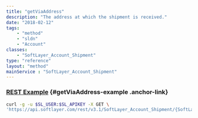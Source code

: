 ```yaml
---
title: "getViaAddress"
description: "The address at which the shipment is received."
date: "2018-02-12"
tags:
    - "method"
    - "sldn"
    - "Account"
classes:
    - "SoftLayer_Account_Shipment"
type: "reference"
layout: "method"
mainService : "SoftLayer_Account_Shipment"
---
```


### [REST Example](#getViaAddress-example) <a href="/article/rest/"><i class="fas fa-question"></i></a> {#getViaAddress-example .anchor-link} 
```bash
curl -g -u $SL_USER:$SL_APIKEY -X GET \
'https://api.softlayer.com/rest/v3.1/SoftLayer_Account_Shipment/{SoftLayer_Account_ShipmentID}/getViaAddress'
```
